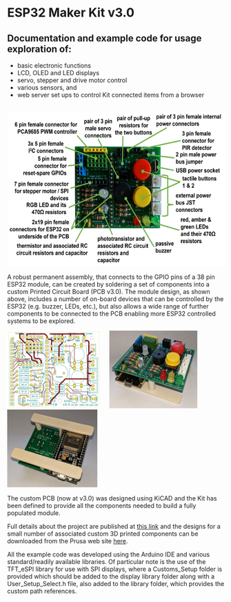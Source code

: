# ESP32 Maker Kit v3.0
## Documentation and example code for usage exploration of:
 - basic electronic functions
 - LCD, OLED and LED displays
 - servo, stepper and drive motor control
 - various sensors, and
 - web server set ups to control Kit connected items from a browser

  &nbsp; &nbsp; <img src="images/ESP32_kits_PCB03_annotated_900w.jpg" width="600" height="357">

  A robust permanent assembly, that connects to the GPIO pins of a 38 pin ESP32 module, can be created by soldering a set of components into a custom Printed Circuit Board (PCB v3.0). The module design, as shown above, includes a number of on-board devices that can be controlled by the ESP32 (e.g. buzzer, LEDs, etc.), but also allows a wide range of further components to be connected to the PCB enabling more ESP32 controlled systems to be explored.

<img src="images/ESP32_kits_PCB03_front01_900w.jpg" width="217" height="180"> &nbsp; &nbsp; <img src="images/ESP32_PCB03_20211109_113014124_900w.jpg" width="204" height="180"> &nbsp; &nbsp; <img src="images/ESP32_PCB03_20211109_113130107_900w.jpg" width="209" height="180"> 

The custom PCB (now at v3.0) was designed using KiCAD and the Kit has been defined to provide all the components needed to build a fully populated module.

Full details about the project are published at <a href="https://onlinedevices.co.uk/ESP32+Maker+Kit" target="_blank" >this link</a> and the designs for a small number of associated custom 3D printed components can be downloaded from the Prusa web site <a href="https://www.prusaprinters.org/prints/87023-esp32-maker-kit-pcb-stands" target="_blank" >here</a>.

All the example code was developed using the Arduino IDE and various standard/readily available libraries. Of particular note is the use of the TFT_eSPI library for use with SPI displays, where a Customs_Setup folder is provided which should be added to the display library folder along with a User_Setup_Select.h file, also added to the library folder, which provides the custom path references.
